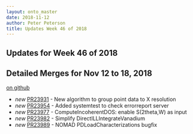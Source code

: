 ```yaml
---
layout: onto_master
date: 2018-11-12
author: Peter Peterson
title: Updates Week 46 of 2018
---
```

Updates for Week 46 of 2018
---------------------------

Detailed Merges for Nov 12 to 18, 2018
--------------------------------------
[on github](https://github.com/mantidproject/mantid/pulls?q=is%3Apr+merged%3A2018-11-13..2018-11-18)

* *new* [PR23931](https://github.com/mantidproject/mantid/pull/23931) - New algorithm to group point data to X resolution
* *new* [PR23954](https://github.com/mantidproject/mantid/pull/23954) - Added systemtest to check errorreport server
* *new* [PR23977](https://github.com/mantidproject/mantid/pull/23977) - ComputeIncoherentDOS: enable S(2theta,W) as input
* *new* [PR23982](https://github.com/mantidproject/mantid/pull/23982) - Simplify DirectILLIntegrateVanadium
* *new* [PR23989](https://github.com/mantidproject/mantid/pull/23989) - NOMAD PDLoadCharacterizations bugfix
